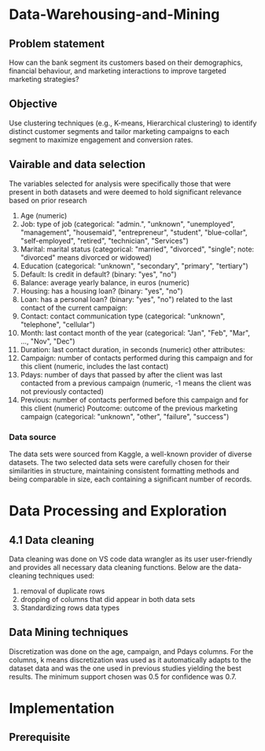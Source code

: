# Data-Warehousing-and-Mining

## Problem statement
How can the bank segment its customers based on their demographics, financial behaviour, and marketing interactions to improve targeted marketing strategies?

## Objective
Use clustering techniques (e.g., K-means, Hierarchical clustering) to identify distinct customer segments and tailor marketing campaigns to each segment to maximize engagement and conversion rates.

## Vairable and data selection
The variables selected for analysis were specifically those that were present in both datasets and were deemed to hold significant relevance based on prior research

1. Age (numeric)
2. Job: type of job (categorical: "admin.", "unknown", "unemployed", "management", "housemaid", "entrepreneur", "student", "blue-collar", "self-employed", "retired", "technician", "Services") 
3. Marital: marital status (categorical: "married", "divorced", "single"; note: "divorced" means divorced or widowed)
4. Education (categorical: "unknown", "secondary", "primary", "tertiary")
5. Default: Is credit in default? (binary: "yes", "no")
6. Balance: average yearly balance, in euros (numeric) 
7. Housing: has a housing loan? (binary: "yes", "no")
8. Loan: has a personal loan? (binary: "yes", "no")
 related to the last contact of the current campaign:
9. Contact: contact communication type (categorical: "unknown", "telephone", "cellular") 
10. Month: last contact month of the year (categorical: "Jan", "Feb", "Mar", ..., "Nov", "Dec")
11. Duration: last contact duration, in seconds (numeric)
other attributes:
12. Campaign: number of contacts performed during this campaign and for this client (numeric, includes the last contact)
13. Pdays: number of days that passed by after the client was last contacted from a previous campaign (numeric, -1 means the client was not previously contacted)
14. Previous: number of contacts performed before this campaign and for this client (numeric)
Poutcome: outcome of the previous marketing campaign (categorical: "unknown", "other", "failure", "success")

### Data source
The data sets were sourced from Kaggle, a well-known provider of diverse datasets. The two selected data sets were carefully chosen for their similarities in structure, maintaining consistent formatting methods and being comparable in size, each containing a significant number of records.

# Data Processing and Exploration
## 4.1 Data cleaning
Data cleaning was done on VS code data wrangler as its user user-friendly and provides all necessary data cleaning functions.
Below are the data-cleaning techniques used:
1. removal of duplicate rows
2. dropping of columns that did appear in both data sets
3. Standardizing rows data types


## Data Mining techniques
Discretization was done on the age, campaign, and Pdays columns.
For the columns, k means discretization was used as it automatically adapts to the dataset data and was the one used in previous studies yielding the best results.
The minimum support chosen was  0.5 for confidence was 0.7.

# Implementation
## Prerequisite

